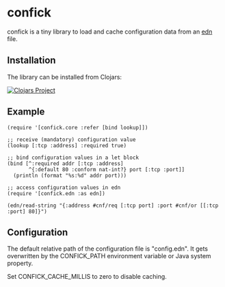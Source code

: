 # confick

confick is a tiny library to load and cache configuration data from an [edn](https://github.com/edn-format/edn) file.

## Installation

The library can be installed from Clojars:

[![Clojars Project](https://img.shields.io/clojars/v/de.dixieflatline/confick.svg?include_prereleases)](https://clojars.org/de.dixieflatline/confick)

## Example

	(require '[confick.core :refer [bind lookup]])

	;; receive (mandatory) configuration value
	(lookup [:tcp :address] :required true)

	;; bind configuration values in a let block
	(bind [^:required addr [:tcp :address]
	       ^{:default 80 :conform nat-int?} port [:tcp :port]]
	  (println (format "%s:%d" addr port)))

	;; access configuration values in edn
	(require '[confick.edn :as edn])

	(edn/read-string "{:address #cnf/req [:tcp port] :port #cnf/or [[:tcp :port] 80]}")

## Configuration

The default relative path of the configuration file is \"config.edn\". It gets
overwritten by the CONFICK_PATH environment variable or Java system property.

Set CONFICK_CACHE_MILLIS to zero to disable caching.